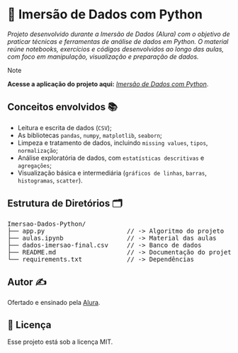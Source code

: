 # 🐍 Imersão de Dados com Python
_Projeto desenvolvido durante a Imersão de Dados (Alura) com o objetivo de praticar técnicas e ferramentas de análise de dados em Python. O material reúne notebooks, exercícios e códigos desenvolvidos ao longo das aulas, com foco em manipulação, visualização e preparação de dados._

> [!NOTE]
> **Acesse a aplicação do projeto aqui:** _[Imersão de Dados com Python](https://2025-python-imersao-dados-alura.streamlit.app/)_.

## Conceitos envolvidos 📚
- Leitura e escrita de dados (`CSV`);
- As bibliotecas `pandas`, `numpy`, `matplotlib`, `seaborn`;
- Limpeza e tratamento de dados, incluindo `missing values`, `tipos`, `normalização`;
- Análise exploratória de dados, com `estatísticas descritivas` e `agregações`;
- Visualização básica e intermediária (`gráficos de linhas`, `barras`, `histogramas`, `scatter`).

## Estrutura de Diretórios 🗂️
<pre>
Imersao-Dados-Python/
├── app.py                      // -> Algoritmo do projeto
├── aulas.ipynb                 // -> Material das aulas
├── dados-imersao-final.csv     // -> Banco de dados
├── README.md                   // -> Documentação do projeto
└── requirements.txt            // -> Dependências
</pre>

## Autor ✍️
Ofertado e ensinado pela [Alura](https://www.alura.com.br/).

## :memo: Licença

Esse projeto está sob a licença MIT.


